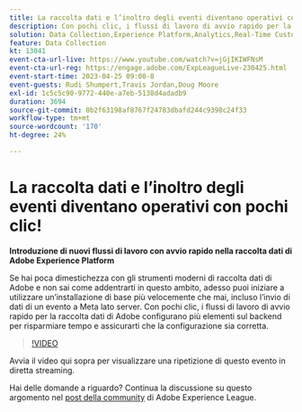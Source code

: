 ```yaml
---
title: La raccolta dati e l’inoltro degli eventi diventano operativi con pochi clic!
description: Con pochi clic, i flussi di lavoro di avvio rapido per la raccolta dati di Adobe configurano più elementi sul backend per risparmiare tempo e assicurarti che la configurazione sia corretta.
solution: Data Collection,Experience Platform,Analytics,Real-Time Customer Data Platform,Customer Journey Analytics
feature: Data Collection
kt: 13041
event-cta-url-live: https://www.youtube.com/watch?v=jGjIKIWFNsM
event-cta-url-reg: https://engage.adobe.com/ExpLeagueLive-230425.html
event-start-time: 2023-04-25 09:00-8
event-guests: Rudi Shumpert,Travis Jordan,Doug Moore
exl-id: 1c5c5c90-9772-440e-a7eb-5138d4adadb9
duration: 3694
source-git-commit: 0b2f63198af8767f24783dbafd244c9398c24f33
workflow-type: tm+mt
source-wordcount: '170'
ht-degree: 24%

---
```


# La raccolta dati e l’inoltro degli eventi diventano operativi con pochi clic!

**Introduzione di nuovi flussi di lavoro con avvio rapido nella raccolta dati di Adobe Experience Platform**

Se hai poca dimestichezza con gli strumenti moderni di raccolta dati di Adobe e non sai come addentrarti in questo ambito, adesso puoi iniziare a utilizzare un’installazione di base più velocemente che mai, incluso l’invio di dati di un evento a Meta lato server. Con pochi clic, i flussi di lavoro di avvio rapido per la raccolta dati di Adobe configurano più elementi sul backend per risparmiare tempo e assicurarti che la configurazione sia corretta.

>[!VIDEO](https://video.tv.adobe.com/v/3417927/?quality=12&learn=on)

Avvia il video qui sopra per visualizzare una ripetizione di questo evento in diretta streaming.

Hai delle domande a riguardo? Continua la discussione su questo argomento nel [post della community](https://experienceleaguecommunities.adobe.com/t5/adobe-experience-platform-data/experience-league-live-post-session-discussion-get-data/m-p/589754#M476) di Adobe Experience League.

